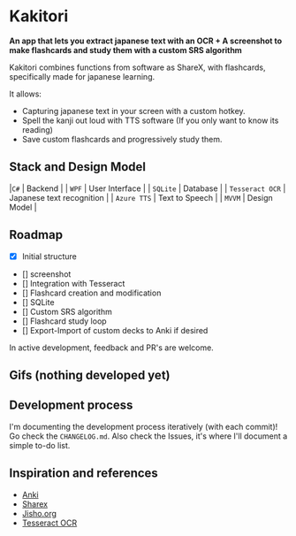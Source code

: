 # Kakitori
**An app that lets you extract japanese text with an OCR + A screenshot to make flashcards and study them with a custom SRS algorithm**

Kakitori combines functions from software as ShareX, with flashcards, specifically made for japanese learning.

It allows:
- Capturing japanese text in your screen with a custom hotkey.
- Spell the kanji out loud with TTS software (If you only want to know its reading)
- Save custom flashcards and progressively study them.

## Stack and Design Model

|`C#` | Backend |
| `WPF` | User Interface |
| `SQLite` | Database |
| `Tesseract OCR` | Japanese text recognition |
| `Azure TTS` | Text to Speech |
| `MVVM` | Design Model |

## Roadmap

- [x] Initial structure
- [] screenshot 
- [] Integration with Tesseract
- [] Flashcard creation and modification
- [] SQLite
- [] Custom SRS algorithm
- [] Flashcard study loop
- [] Export-Import of custom decks to Anki if desired

In active development, feedback and PR's are welcome.

## Gifs (nothing developed yet)

## Development process

I'm documenting the development process iteratively (with each commit)! Go check the `CHANGELOG.md`. Also check the Issues, it's where I'll document a simple to-do list.

## Inspiration and references

- [Anki](https://apps.ankiweb.net/)
- [Sharex](https://getsharex.com/)
- [Jisho.org](https://jisho.org/)
- [Tesseract OCR](https://github.com/tesseract-ocr/tesseract)